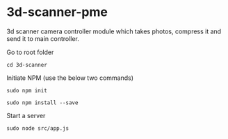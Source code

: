 # 3d-scanner-pme
3d scanner camera controller module which takes photos, compress it and send it to main controller.

Go to root folder 

    cd 3d-scanner

Initiate NPM (use  the below two commands)

    sudo npm init

    sudo npm install --save

Start a server

    sudo node src/app.js



